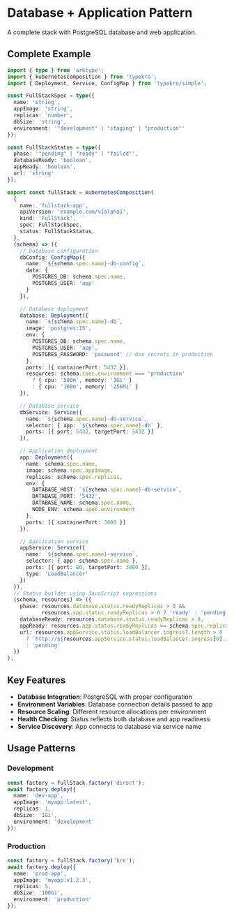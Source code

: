 # Database + Application Pattern

A complete stack with PostgreSQL database and web application.

## Complete Example

```typescript
import { type } from 'arktype';
import { kubernetesComposition } from 'typekro';
import { Deployment, Service, ConfigMap } from 'typekro/simple';

const FullStackSpec = type({
  name: 'string',
  appImage: 'string',
  replicas: 'number',
  dbSize: 'string',
  environment: '"development" | "staging" | "production"'
});

const FullStackStatus = type({
  phase: '"pending" | "ready" | "failed"',
  databaseReady: 'boolean',
  appReady: 'boolean',
  url: 'string'
});

export const fullStack = kubernetesComposition(
  {
    name: 'fullstack-app',
    apiVersion: 'example.com/v1alpha1',
    kind: 'FullStack',
    spec: FullStackSpec,
    status: FullStackStatus,
  },
  (schema) => ({
    // Database configuration
    dbConfig: ConfigMap({
      name: `${schema.spec.name}-db-config`,
      data: {
        POSTGRES_DB: schema.spec.name,
        POSTGRES_USER: 'app'
      }
    }),

    // Database deployment
    database: Deployment({
      name: `${schema.spec.name}-db`,
      image: 'postgres:15',
      env: {
        POSTGRES_DB: schema.spec.name,
        POSTGRES_USER: 'app',
        POSTGRES_PASSWORD: 'password' // Use secrets in production
      },
      ports: [{ containerPort: 5432 }],
      resources: schema.spec.environment === 'production' 
        ? { cpu: '500m', memory: '1Gi' }
        : { cpu: '100m', memory: '256Mi' }
    }),

    // Database service
    dbService: Service({
      name: `${schema.spec.name}-db-service`,
      selector: { app: `${schema.spec.name}-db` },
      ports: [{ port: 5432, targetPort: 5432 }]
    }),

    // Application deployment
    app: Deployment({
      name: schema.spec.name,
      image: schema.spec.appImage,
      replicas: schema.spec.replicas,
      env: {
        DATABASE_HOST: `${schema.spec.name}-db-service`,
        DATABASE_PORT: '5432',
        DATABASE_NAME: schema.spec.name,
        NODE_ENV: schema.spec.environment
      },
      ports: [{ containerPort: 3000 }]
    }),

    // Application service
    appService: Service({
      name: `${schema.spec.name}-service`,
      selector: { app: schema.spec.name },
      ports: [{ port: 80, targetPort: 3000 }],
      type: 'LoadBalancer'
    })
  }),
  // Status builder using JavaScript expressions
  (schema, resources) => ({
    phase: resources.database.status.readyReplicas > 0 && 
           resources.app.status.readyReplicas > 0 ? 'ready' : 'pending',
    databaseReady: resources.database.status.readyReplicas > 0,
    appReady: resources.app.status.readyReplicas >= schema.spec.replicas,
    url: resources.appService.status.loadBalancer.ingress?.length > 0 
      ? `http://${resources.appService.status.loadBalancer.ingress[0].ip}` 
      : 'pending'
  })
);
```

## Key Features

- **Database Integration**: PostgreSQL with proper configuration
- **Environment Variables**: Database connection details passed to app
- **Resource Scaling**: Different resource allocations per environment
- **Health Checking**: Status reflects both database and app readiness
- **Service Discovery**: App connects to database via service name

## Usage Patterns

### Development
```typescript
const factory = fullStack.factory('direct');
await factory.deploy({
  name: 'dev-app',
  appImage: 'myapp:latest',
  replicas: 1,
  dbSize: '1Gi',
  environment: 'development'
});
```

### Production
```typescript
const factory = fullStack.factory('kro');
await factory.deploy({
  name: 'prod-app', 
  appImage: 'myapp:v1.2.3',
  replicas: 5,
  dbSize: '100Gi',
  environment: 'production'
});
```